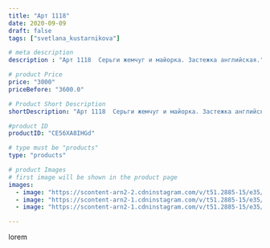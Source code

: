 ```yaml
---
title: "Арт 1118"
date: 2020-09-09
draft: false
tags: ["svetlana_kustarnikova"]

# meta description
description : "Арт 1118  Серьги жемчуг и майорка. Застежка английская."

# product Price
price: "3000"
priceBefore: "3600.0"

# Product Short Description
shortDescription: "Арт 1118  Серьги жемчуг и майорка. Застежка английская."

#product ID
productID: "CE56XA8IHGd"

# type must be "products"
type: "products"

# product Images
# first image will be shown in the product page
images:
  - image: "https://scontent-arn2-2.cdninstagram.com/v/t51.2885-15/e35/118968010_144835340652960_5507927806653641197_n.jpg?se=7&tp=1&_nc_ht=scontent-arn2-2.cdninstagram.com&_nc_cat=100&_nc_ohc=uQrAfQ3jAlgAX-OokB4&ccb=7-4&oh=d9a62ddf9a4247662f5bf5cdcf2a2f4e&oe=60851842&ig_cache_key=MjM5NDIwMTMzODg5NTUyNTgxNg%3D%3D.2-ccb7-4"
  - image: "https://scontent-arn2-1.cdninstagram.com/v/t51.2885-15/e35/118921328_1048097502306431_5306225059908677756_n.jpg?se=7&tp=1&_nc_ht=scontent-arn2-1.cdninstagram.com&_nc_cat=111&_nc_ohc=Yc8F8YfcjkIAX9Lxxg-&ccb=7-4&oh=50ed0a0fd4a52957be2f4a24f84ff182&oe=6084472A&ig_cache_key=MjM5NDIwMTMzODg3ODgwODQxMQ%3D%3D.2-ccb7-4"
  - image: "https://scontent-arn2-1.cdninstagram.com/v/t51.2885-15/e35/118909813_372513427252682_657245083453414905_n.jpg?se=8&tp=1&_nc_ht=scontent-arn2-1.cdninstagram.com&_nc_cat=102&_nc_ohc=qfipmFB4yRgAX-zMJhy&ccb=7-4&oh=3610ef90c67599eb1c717d8e9c20b034&oe=60848D12&ig_cache_key=MjM5NDIwMTMzODkwMzg3OTI5Ng%3D%3D.2-ccb7-4"

---
```

lorem
